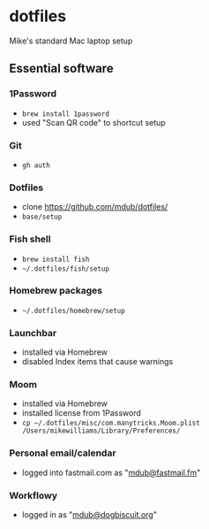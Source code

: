 # dotfiles

Mike's standard Mac laptop setup

## Essential software

### 1Password

- `brew install 1password`
- used "Scan QR code" to shortcut setup

### Git

- `gh auth`

### Dotfiles

- clone https://github.com/mdub/dotfiles/
- `base/setup`

### Fish shell

- `brew install fish`
- `~/.dotfiles/fish/setup`

### Homebrew packages

- `~/.dotfiles/homebrew/setup`

### Launchbar

- installed via Homebrew
- disabled Index items that cause warnings

### Moom

- installed via Homebrew
- installed license from 1Password
- `cp ~/.dotfiles/misc/com.manytricks.Moom.plist /Users/mikewilliams/Library/Preferences/`

### Personal email/calendar

- logged into fastmail.com as "mdub@fastmail.fm"

### Workflowy

- logged in as "mdub@dogbiscuit.org"
